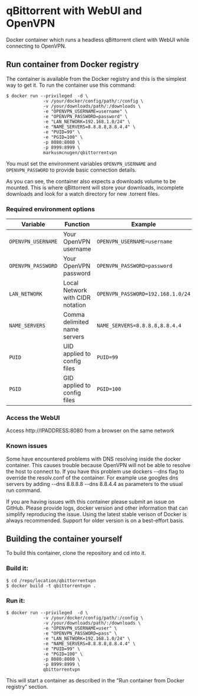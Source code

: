 
# qBittorrent with WebUI and OpenVPN
Docker container which runs a headless qBittorrent client with WebUI while connecting to OpenVPN.

## Run container from Docker registry
The container is available from the Docker registry and this is the simplest way to get it.
To run the container use this command:

```
$ docker run --privileged  -d \
              -v /your/docker/config/path/:/config \
              -v /your/downloads/path/:/downloads \
              -e "OPENVPN_USERNAME=username" \
              -e "OPENVPN_PASSWORD=password" \
              -e "LAN_NETWORK=192.168.1.0/24" \
              -e "NAME_SERVERS=8.8.8.8,8.8.4.4" \
              -e "PUID=99" \
              -e "PGID=100" \
              -p 8080:8080 \
              -p 8999:8999 \
              markusmcnugen/qbittorrentvpn
```

You must set the environment variables `OPENVPN_USERNAME` and `OPENVPN_PASSWORD` to provide basic connection details.

As you can see, the container also expects a downloads volume to be mounted.
This is where qBittorrent will store your downloads, incomplete downloads and look for a watch directory for new .torrent files.

### Required environment options
| Variable | Function | Example |
|----------|----------|-------|
|`OPENVPN_USERNAME`|Your OpenVPN username |`OPENVPN_USERNAME=username`|
|`OPENVPN_PASSWORD`|Your OpenVPN password |`OPENVPN_PASSWORD=password`|
|`LAN_NETWORK`|Local Network with CIDR notation |`OPENVPN_PASSWORD=192.168.1.0/24`|
|`NAME_SERVERS`|Comma delimited name servers |`NAME_SERVERS=8.8.8.8,8.8.4.4`|
|`PUID`|UID applied to config files |`PUID=99`|
|`PGID`|GID applied to config files |`PGID=100`|

### Access the WebUI
Access http://IPADDRESS:8080 from a browser on the same network

### Known issues
Some have encountered problems with DNS resolving inside the docker container.
This causes trouble because OpenVPN will not be able to resolve the host to connect to.
If you have this problem use dockers --dns flag to override the resolv.conf of the container.
For example use googles dns servers by adding --dns 8.8.8.8 --dns 8.8.4.4 as parameters to the usual run command.

If you are having issues with this container please submit an issue on GitHub.
Please provide logs, docker version and other information that can simplify reproducing the issue.
Using the latest stable verison of Docker is always recommended. Support for older version is on a best-effort basis.

## Building the container yourself
To build this container, clone the repository and cd into it.

### Build it:
```
$ cd /repo/location/qbittorrentvpn
$ docker build -t qbittorrentvpn .
```
### Run it:
```
$ docker run --privileged  -d \
              -v /your/docker/config/path/:/config \
              -v /your/downloads/path/:/downloads \
              -e "OPENVPN_USERNAME=user" \
              -e "OPENVPN_PASSWORD=pass" \
              -e "LAN_NETWORK=192.168.1.0/24" \
              -e "NAME_SERVERS=8.8.8.8,8.8.4.4" \
              -e "PUID=99" \
              -e "PGID=100" \
              -p 8080:8080 \
              -p 8999:8999 \
              qbittorrentvpn
```

This will start a container as described in the "Run container from Docker registry" section.

